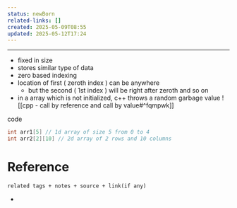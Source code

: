 ```yaml
---
status: newBorn
related-links: []
created: 2025-05-09T08:55
updated: 2025-05-12T17:24
---
```

---

- fixed in size
- stores similar type of data
- zero based indexing
- location of first ( zeroth index ) can be anywhere
	- but the second ( 1st index ) will be right after zeroth and so on
- in a array which is not initialized, c++ throws a random garbage value
![[cpp - call by reference and call by value#^fqmpwk]]



code
```cpp
int arr1[5] // 1d array of size 5 from 0 to 4
int arr2[2][10] // 2d array of 2 rows and 10 columns
```



# Reference
`related tags + notes + source + link(if any)`
 

- 